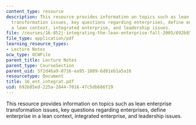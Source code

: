 ```yaml
---
content_type: resource
description: This resource provides information on topics such as lean enterprise
  transformation issues, key questions regarding enterprises, define enterprise in
  a lean context, integrated enterprise, and leadership issues.
file: /courses/16-852j-integrating-the-lean-enterprise-fall-2005/692b85ed225a2844701647c5db686f29_16_ent_integrat.pdf
file_type: application/pdf
learning_resource_types:
- Lecture Notes
ocw_type: OCWFile
parent_title: Lecture Notes
parent_type: CourseSection
parent_uid: 5f2d46a9-0716-ea95-1809-6d91eb1a5a16
resourcetype: Document
title: 16_ent_integrat.pdf
uid: 692b85ed-225a-2844-7016-47c5db686f29
---
```

This resource provides information on topics such as lean enterprise transformation issues, key questions regarding enterprises, define enterprise in a lean context, integrated enterprise, and leadership issues.

